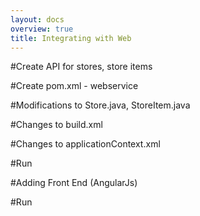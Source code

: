```yaml
---
layout: docs
overview: true
title: Integrating with Web
---
```


#Create API for stores, store items

#Create pom.xml - webservice

#Modifications to Store.java, StoreItem.java

#Changes to build.xml

#Changes to applicationContext.xml

#Run


#Adding Front End (AngularJs)


#Run

